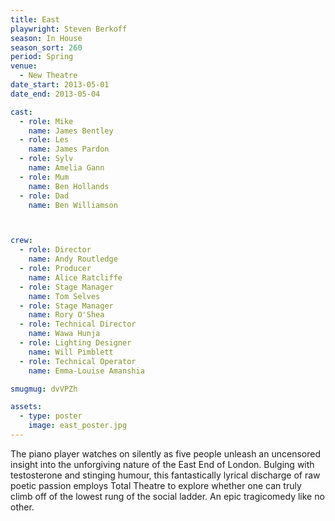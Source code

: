 ```yaml
---
title: East
playwright: Steven Berkoff
season: In House
season_sort: 260
period: Spring
venue:
  - New Theatre
date_start: 2013-05-01
date_end: 2013-05-04

cast:
  - role: Mike
    name: James Bentley
  - role: Les
    name: James Pardon
  - role: Sylv
    name: Amelia Gann
  - role: Mum
    name: Ben Hollands
  - role: Dad
    name: Ben Williamson



crew:
  - role: Director
    name: Andy Routledge
  - role: Producer
    name: Alice Ratcliffe
  - role: Stage Manager
    name: Tom Selves
  - role: Stage Manager
    name: Rory O'Shea
  - role: Technical Director
    name: Wawa Hunja
  - role: Lighting Designer
    name: Will Pimblett
  - role: Technical Operator
    name: Emma-Louise Amanshia

smugmug: dvVPZh

assets:
  - type: poster
    image: east_poster.jpg
---
```


The piano player watches on silently as five people unleash an uncensored insight into the unforgiving nature of the East End of London. Bulging with testosterone and stinging humour, this fantastically lyrical discharge of raw poetic passion employs Total Theatre to explore whether one can truly climb off of the lowest rung of the social ladder. An epic tragicomedy like no other.

